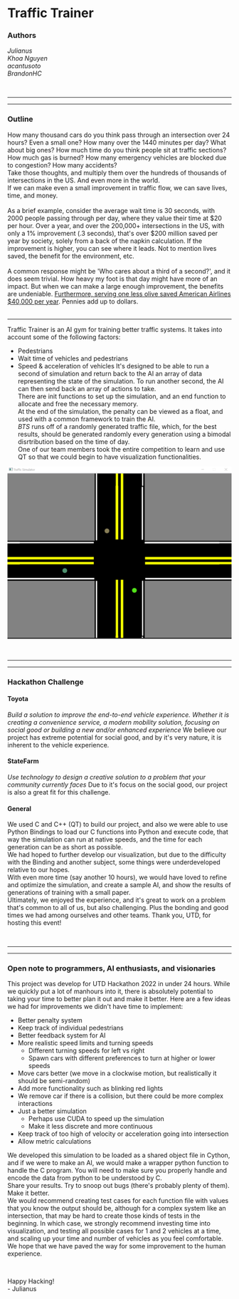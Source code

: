 # **Traffic Trainer**

### **Authors**
*Julianus* <br>
*Khoa Nguyen* <br>
*acantusoto* <br>
*BrandonHC*

<br>

--------------
--------------

### **Outline**
How many thousand cars do you think pass through an intersection over 24 hours? Even a small one? How many over the 1440 minutes per day? What about big ones? How much time do you think people sit at traffic sections? How much gas is burned? How many emergency vehicles are blocked due to congestion? How many accidents? <br>
Take those thoughts, and multiply them over the hundreds of thousands of intersections in the US. And even more in the world. <br>
If we can make even a small improvement in traffic flow, we can save lives, time, and money. <br> <br>
As a brief example, consider the average wait time is 30 seconds, with 2000 people passing through per day, where they value their time at $20 per hour. Over a year, and over the 200,000+ intersections in the US, with only a 1% improvement (.3 seconds), that's over $200 million saved per year by society, solely from a back of the napkin calculation. If the improvement is higher, you can see where it leads. Not to mention lives saved, the benefit for the environment, etc. <br> <br>
A common response might be 'Who cares about a third of a second?', and it does seem trivial. How heavy my foot is that day might have more of an impact. But when we can make a large enough improvement, the benefits are undeniable. [Furthermore, serving one less olive saved American Airlines $40,000 per year](https://www.forbes.com/sites/moiravetter/2015/06/04/the-40000-olive-how-entrepreneurs-can-spend-time-saving-money/). Pennies add up to dollars. <br> <br>

---------------
Traffic Trainer is an AI gym for training better traffic systems. It takes into account some of the following factors:
- Pedestrians
- Wait time of vehicles and pedestrians
- Speed & acceleration of vehicles
It's designed to be able to run a second of simulation and return back to the AI an array of data representing the state of the simulation. To run another second, the AI can then send back an array of actions to take. <br>
There are init functions to set up the simulation, and an end function to allocate and free the necessary memory. <br>
At the end of the simulation, the penalty can be viewed as a float, and used with a common framework to train the AI. <br>
*BTS* runs off of a randomly generated traffic file, which, for the best results, should be generated randomly every generation using a bimodal disrtribution based on the time of day. <br>
One of our team members took the entire competition to learn and use QT so that we could begin to have visualization functionalities. <br>

![Visualization](./ProtoTraffic.PNG)


<br>

--------------
--------------

### **Hackathon Challenge**
#### **Toyota**
*Build a solution to improve the end-to-end vehicle experience. Whether it is creating a convenience service, a modern mobility solution, focusing on social good or building a new and/or enhanced experience*
We believe our project has extreme potential for social good, and by it's very nature, it is inherent to the vehicle experience. <br>

#### **StateFarm**
*Use technology to design a creative solution to a problem that your community currently faces*
Due to it's focus on the social good, our project is also a great fit for this challenge. <br>

#### **General**
We used C and C++ (QT) to build our project, and also we were able to use Python Bindings to load our C functions into Python and execute code, that way the simulation can run at native speeds, and the time for each generation can be as short as possible. <br>
We had hoped to further develop our visualization, but due to the difficulty with the Binding and another subject, some things were underdeveloped relative to our hopes. <br>
With even more time (say another 10 hours), we would have loved to refine and optimize the simulation, and create a sample AI, and show the results of generations of training with a small paper. <br>
Ultimately, we enjoyed the experience, and it's great to work on a problem that's common to all of us, but also challenging. Plus the bonding and good times we had among ourselves and other teams. Thank you, UTD, for hosting this event! <br>

<br>

--------------
--------------

### **Open note to programmers, AI enthusiasts, and visionaries**
This project was develop for UTD Hackathon 2022 in under 24 hours. While we quickly put a lot of manhours into it, there is absolutely potential to taking your time to better plan it out and make it better. Here are a few ideas we had for improvements we didn't have time to implement:
- Better penalty system
- Keep track of individual pedestrians
- Better feedback system for AI
- More realistic speed limits and turning speeds
  - Different turning speeds for left vs right
  - Spawn cars with different preferences to turn at higher or lower speeds
- Move cars better (we move in a clockwise motion, but realistically it should be semi-random)
- Add more functionality such as blinking red lights
- We remove car if there is a collision, but there could be more complex interactions
- Just a better simulation
  - Perhaps use CUDA to speed up the simulation
  - Make it less discrete and more continuous
- Keep track of too high of velocity or acceleration going into intersection
- Allow metric calculations

We developed this simulation to be loaded as a shared object file in Cython, and if we were to make an AI, we would make a wrapper python function to handle the C program. You will need to make sure you properly handle and encode the data from python to be understood by C. <br>
Share your results. Try to snoop out bugs (there's probably plenty of them). Make it better. <br>
We would recommend creating test cases for each function file with values that you know the output should be, although for a complex system like an intersection, that may be hard to create those kinds of tests in the beginning. In which case, we strongly recommend investing time into visualization, and testing all possible cases for 1 and 2 vehicles at a time, and scaling up your time and number of vehicles as you feel comfortable. <br>
We hope that we have paved the way for some improvement to the human experience. <br>

<br>

Happy Hacking! <br>
\- Julianus